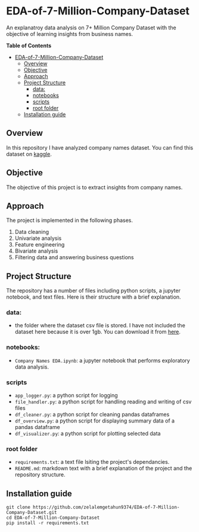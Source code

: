 # EDA-of-7-Million-Company-Dataset
An explanatroy data analysis on 7+ Million Company Dataset with the objective of learning insights from business names.

**Table of Contents**

- [EDA-of-7-Million-Company-Dataset](#EDA-of-7-Million-Company-Dataset)
  - [Overview](#overview)
  - [Objective](#objective)
  - [Approach](#approach)
  - [Project Structure](#project-structure)
    - [data:](#data)
    - [notebooks](#notebooks)
    - [scripts](#scripts)
    - [root folder](#root-folder)
  - [Installation guide](#installation-guide)

## Overview
In this repository I have analyzed company names dataset. You can find this dataset on [kaggle](https://www.kaggle.com/peopledatalabssf/free-7-million-company-dataset).
## Objective
The objective of this project is to extract insights from company names.

## Approach
The project is implemented in the following phases.
1. Data cleaning
2. Univariate analysis
3. Feature engineering
4. Bivariate analysis
5. Filtering data and answering business questions

## Project Structure
The repository has a number of files including python scripts, a jupyter notebook, and text files. Here is their structure with a brief explanation.

### data:
- the folder where the dataset csv file is stored. I have not included the dataset here because it is over 1gb. You can download it from [here](https://www.kaggle.com/peopledatalabssf/free-7-million-company-dataset).

### notebooks:
- `Company Names EDA.ipynb`: a jupyter notebook that performs exploratory data analysis.

### scripts
- `app_logger.py`: a python script for logging
- `file_handler.py`: a python script for handling reading and writing of csv files
- `df_cleaner.py`: a python script for cleaning pandas dataframes
- `df_overview.py`: a python script for displaying summary data of a pandas dataframe
- `df_visualizer.py`: a python script for plotting selected data

### root folder
- `requirements.txt`: a text file lsiting the project's dependancies.
- `README.md`: markdown text with a brief explanation of the project and the repository structure.

## Installation guide
```
git clone https://github.com/zelalemgetahun9374/EDA-of-7-Million-Company-Dataset.git
cd EDA-of-7-Million-Company-Dataset
pip install -r requirements.txt
```
